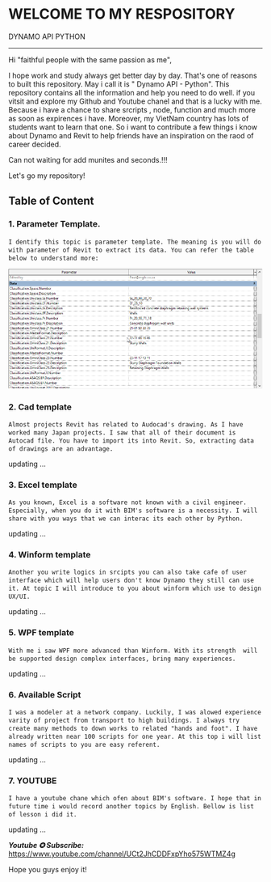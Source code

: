 # WELCOME TO MY RESPOSITORY
DYNAMO API PYTHON

---

Hi "faithful people with the same passion as me",

I hope work and study always get better day by day. That's one of reasons to built this repository. May i call it is " Dynamo API - Python". This repository contains all the information and help you need to do well. if you vitsit and explore my Github and Youtube chanel and that is a lucky with me. Because i have a chance to share srcripts , node, function and much more as soon as expirences i have. Moreover, my VietNam country has lots of students want to learn that one. So i want to contribute a few things i know about Dynamo and Revit to help friends have an inspiration on the raod of career decided.

Can not waiting for add munites and seconds.!!!

Let's go my repository!

## **Table of Content**

### 1. Parameter Template.

    I dentify this topic is parameter template. The meaning is you will do with parameter of Revit to extract its data. You can refer the table below to understand more:

![1668223509830](image/README/1668223509830.png)

### 2. Cad template

    Almost projects Revit has related to Audocad's drawing. As I have worked many Japan projects. I saw that all of their document is Autocad file. You have to import its into Revit. So, extracting data of drawings are an advantage.

updating ...

### 3. Excel template

    As you known, Excel is a software not known with a civil engineer. Especially, when you do it with BIM's software is a necessity. I will share with you ways that we can interac its each other by Python.

updating ...

### 4. Winform template

    Another you write logics in srcipts you can also take cafe of user interface which will help users don't know Dynamo they still can use it. At topic I will introduce to you about winform which use to design UX/UI.

updating ...

### 5. WPF template

    With me i saw WPF more advanced than Winform. With its strength  will be supported design complex interfaces, bring many experiences.

updating ...

### 6. Available Script

    I was a modeler at a network company. Luckily, I was alowed experience varity of project from transport to high buildings. I always try create many methods to down works to related "hands and foot". I have already written near 100 scripts for one year. At this top i will list names of scripts to you are easy referent.

updating ...

### 7. YOUTUBE

    I have a youtube chane which ofen about BIM's software. I hope that in future time i would record another topics by English. Bellow is list of lesson i did it.

updating ...

**_Youtube ✪ Subscribe:_** https://www.youtube.com/channel/UCt2JhCDDFxpYho575WTMZ4g

Hope you guys enjoy it!
